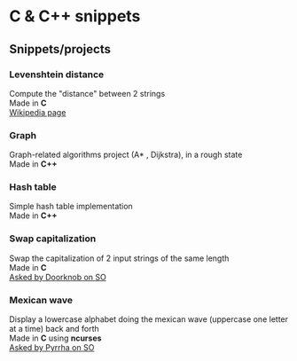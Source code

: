# C & C++ snippets

## Snippets/projects

### Levenshtein distance
Compute the "distance" between 2 strings  
Made in **C**  
[Wikipedia page](https://en.wikipedia.org/wiki/Levenshtein_distance)

### Graph
Graph-related algorithms project (A* , Dijkstra), in a rough state  
Made in **C++**

### Hash table
Simple hash table implementation  
Made in **C++**  

### Swap capitalization
Swap the capitalization of 2 input strings of the same length  
Made in **C**  
[Asked by Doorknob on SO](https://codegolf.stackexchange.com/questions/53876/swap-capitalization-of-two-strings)

### Mexican wave
Display a lowercase alphabet doing the mexican wave (uppercase one letter at a time) back and forth  
Made in **C** using **ncurses**  
[Asked by Pyrrha on SO](https://codegolf.stackexchange.com/questions/53812/make-the-mexican-wave)
